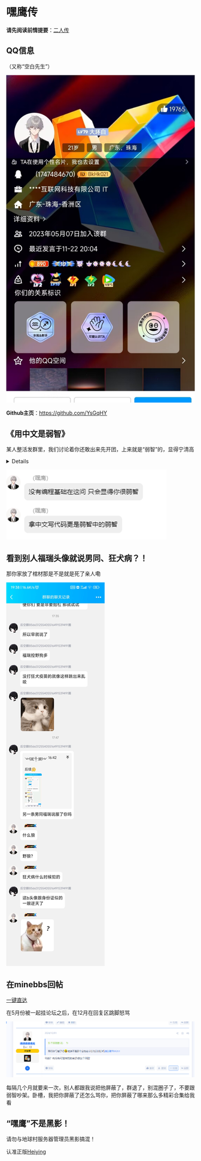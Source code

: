 # 嘿鹰传



**请先阅读前情提要**：[二人传](https://lezi.earthvillage.top/article/%E4%BA%8C%E4%BA%BA%E4%BC%A0)

## QQ信息

（又称“空白先生”）

![](/others/嘿鹰/kg1.jpg)

**Github主页**：https://github.com/YsGqHY

## 《用中文是弱智》

某人整活发群里，我们讨论着你还敢出来先开团，上来就是“弱智”的，显得宁清高

<details>

看来一上来就骂人是它的习惯

游手好闲，管着管那，你咋不管管你那殖人脑袋瓜子有多大

![](others/嘿鹰/kg2-plus.png)

</details>

![](/others/嘿鹰/kg2.png)

## 看到别人福瑞头像就说男同、狂犬病？！

那你家放了棺材那是不是就是死了亲人嘞

![](/others/嘿鹰/反furry2.jpg)

## 在minebbs回帖

[一键直达](https://www.minebbs.com/threads/26441/post-174613)

在5月份被一起挂论坛之后，在12月在回复区跳脚怒骂

![](/others/嘿鹰/kg3-minebbs.png)

每隔几个月就要来一次，别人都跟我说把他屏蔽了，群退了，别混圈子了，不要跟弱智吵架。卧槽，我把你屏蔽了还怎么骂你，把你屏蔽了哪来那么多精彩合集给我看

## “嘿鹰”不是黑影！

请勿与地球村服务器管理员黑影搞混！

认准正版[Heiying](https://space.bilibili.com/3493275593869729)

